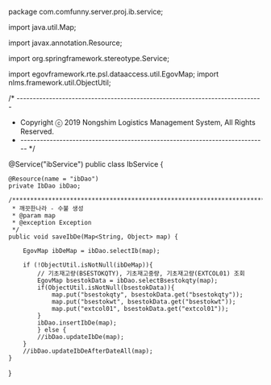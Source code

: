 package com.comfunny.server.proj.ib.service;

import java.util.Map;

import javax.annotation.Resource;

import org.springframework.stereotype.Service;

import egovframework.rte.psl.dataaccess.util.EgovMap;
import nlms.framework.util.ObjectUtil;

/* ----------------------------------------------------------------------------
* Copyright ⓒ 2019 Nongshim Logistics Management System, All Rights Reserved.
* ---------------------------------------------------------------------------- */

@Service("ibService")
public class IbService {

	@Resource(name = "ibDao")
	private IbDao ibDao;

	/*******************************************************************************
	 * 깨끗한나라 - 수불 생성
	 * @param map
	 * @exception Exception
	 */
	public void saveIbDe(Map<String, Object> map) {
		
		EgovMap ibDeMap = ibDao.selectIb(map);
		
		if (!ObjectUtil.isNotNull(ibDeMap)){
			// 기초재고량(BSESTOKQTY), 기초재고중량, 기초재고량(EXTCOL01) 조회
			EgovMap bsestokData = ibDao.selectBsestokqty(map);
			if(ObjectUtil.isNotNull(bsestokData)){
				map.put("bsestokqty", bsestokData.get("bsestokqty"));
				map.put("bsestokwt", bsestokData.get("bsestokwt"));
				map.put("extcol01", bsestokData.get("extcol01"));				
			}
			ibDao.insertIbDe(map);
			} else {
			//ibDao.updateIbDe(map);
		}		
		//ibDao.updateIbDeAfterDateAll(map);
	}
}